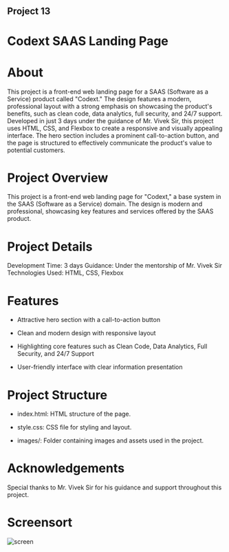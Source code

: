 ## Project 13
# Codext SAAS Landing Page
# About 
This project is a front-end web landing page for a SAAS (Software as a Service) product called "Codext." The design features a modern, 
professional layout with a strong emphasis on showcasing the product's benefits, such as clean code, data analytics, full security, and 24/7 support.
Developed in just 3 days under the guidance of Mr. Vivek Sir, this project uses HTML, CSS, and Flexbox to create a responsive and visually appealing interface.
The hero section includes a prominent call-to-action button, and the page is structured to effectively communicate the product's value to potential customers.
# Project Overview

This project is a front-end web landing page for "Codext," a base system in the SAAS (Software as a Service) domain. 
The design is modern and professional, showcasing key features and services offered by the SAAS product.


# Project Details

Development Time: 3 days
Guidance: Under the mentorship of Mr. Vivek Sir
Technologies Used: HTML, CSS, Flexbox

# Features

- Attractive hero section with a call-to-action button

- Clean and modern design with responsive layout

- Highlighting core features such as Clean Code, Data Analytics, Full Security, and 24/7 Support

- User-friendly interface with clear information presentation


# Project Structure

- index.html: HTML structure of the page.

- style.css: CSS file for styling and layout.

- images/: Folder containing images and assets used in the project.

# Acknowledgements
Special thanks to Mr. Vivek Sir for his guidance and support throughout this project.
# Screensort
![screen](https://github.com/user-attachments/assets/421ddc22-1ccb-44a8-9a2f-28af6b818333)


